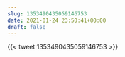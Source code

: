 ```yaml
---
slug: 1353490435059146753
date: 2021-01-24 23:50:41+00:00
draft: false
---
```


{{< tweet 1353490435059146753 >}}
